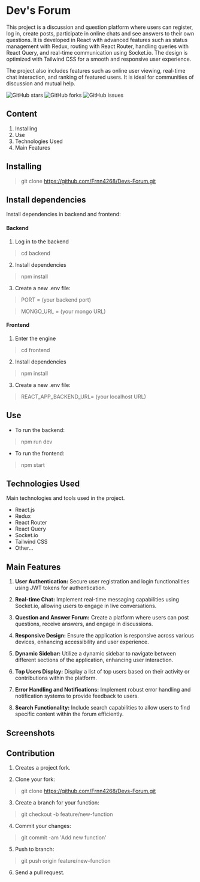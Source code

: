 # Dev's Forum
This project is a discussion and question platform where users can register, log in, create posts, participate in online chats and see answers to their own questions. It is developed in React with advanced features such as status management with Redux, routing with React Router, handling queries with React Query, and real-time communication using Socket.io. The design is optimized with Tailwind CSS for a smooth and responsive user experience.

The project also includes features such as online user viewing, real-time chat interaction, and ranking of featured users. It is ideal for communities of discussion and mutual help.

![GitHub stars](https://img.shields.io/github/stars/Frnn4268/Devs-Forum.svg)
![GitHub forks](https://img.shields.io/github/forks/Frnn4268/Devs-Forum.svg)
![GitHub issues](https://img.shields.io/github/issues/Frnn4268/Devs-Forum.svg)

## Content
1. Installing
2. Use
3. Technologies Used
4. Main Features

## Installing
> git clone https://github.com/Frnn4268/Devs-Forum.git

## Install dependencies
Install dependencies in backend and frontend:

#### Backend

1. Log in to the backend
> cd backend

2. Install dependencies
> npm install

3. Create a new .env file:
> PORT =  (your backend port)

> MONGO_URL = (your mongo URL)

#### Frontend

1. Enter the engine
> cd frontend

2. Install dependencies
> npm install

3. Create a new .env file:
> REACT_APP_BACKEND_URL= (your localhost URL)

## Use
- To run the backend:
> npm run dev

- To run the frontend:
> npm start

## Technologies Used
Main technologies and tools used in the project.

- React.js
- Redux
- React Router
- React Query
- Socket.io
- Tailwind CSS
- Other...

## Main Features
1. **User Authentication:** Secure user registration and login functionalities using JWT tokens for authentication.

2. **Real-time Chat:** Implement real-time messaging capabilities using Socket.io, allowing users to engage in live conversations.

3. **Question and Answer Forum:** Create a platform where users can post questions, receive answers, and engage in discussions.

4. **Responsive Design:** Ensure the application is responsive across various devices, enhancing accessibility and user experience.

5. **Dynamic Sidebar:** Utilize a dynamic sidebar to navigate between different sections of the application, enhancing user interaction.

6. **Top Users Display:** Display a list of top users based on their activity or contributions within the platform.

7. **Error Handling and Notifications:** Implement robust error handling and notification systems to provide feedback to users.

8. **Search Functionality:** Include search capabilities to allow users to find specific content within the forum efficiently.

## Screenshots

## Contribution
1. Creates a project fork.

2. Clone your fork: 
> git clone https://github.com/Frnn4268/Devs-Forum.git

3. Create a branch for your function: 
> git checkout -b feature/new-function

4. Commit your changes: 
> git commit -am 'Add new function'

5. Push to branch: 
> git push origin feature/new-function

6. Send a pull request.
